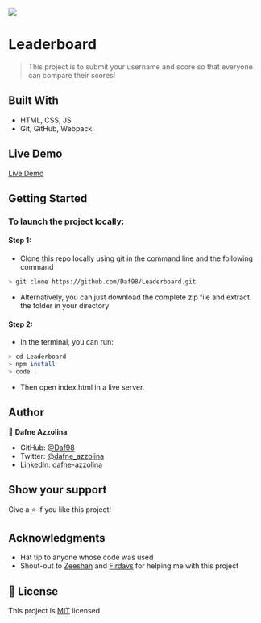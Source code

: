 ![](https://img.shields.io/badge/Microverse-blueviolet)

# Leaderboard

> This project is to submit your username and score so that everyone can compare their scores!


## Built With

- HTML, CSS, JS
- Git, GitHub, Webpack

## Live Demo

[Live Demo](https://daf98.github.io/Leaderboard/dist)


## Getting Started

### To launch the project locally:
#### Step 1:
- Clone this repo locally using git in the command line and the following command
 ```bash
 > git clone https://github.com/Daf98/Leaderboard.git
 ```
- Alternatively, you can just download the complete zip file and extract the folder in your directory
#### Step 2:
- In the terminal, you can run:
```bash
> cd Leaderboard
> npm install
> code .
```
- Then open index.html in a live server.
## Author

👤 **Dafne Azzolina**

- GitHub: [@Daf98](https://github.com/Daf98)
- Twitter: [@dafne_azzolina](https://twitter.com/dafne_azzolina)
- LinkedIn: [dafne-azzolina](https://www.linkedin.com/in/dafne-azzolina/)

## Show your support

Give a ⭐️ if you like this project!

## Acknowledgments

- Hat tip to anyone whose code was used
- Shout-out to [Zeeshan](https://github.com/zhadier) and [Firdavs](https://github.com/fed1k) for helping me with this project

## 📝 License

This project is [MIT](./MIT.md) licensed.